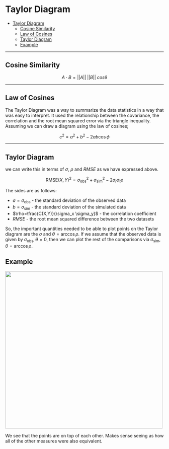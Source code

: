 # Taylor Diagram

- [Taylor Diagram](#taylor-diagram)
  - [Cosine Similarity](#cosine-similarity)
  - [Law of Cosines](#law-of-cosines)
  - [Taylor Diagram](#taylor-diagram-1)
  - [Example](#example)

---

## Cosine Similarity

$$A \cdot B = ||A|| \; ||B|| \; cos \theta$$


---

## Law of Cosines

The Taylor Diagram was a way to summarize the data statistics in a way that was easy to interpret. It used the relationship between the covariance, the correlation and the root mean squared error via the triangle inequality. Assuming we can draw a diagram using the law of cosines;

$$c^2 = a^2 + b^2 - 2ab \cos \phi$$


---

## Taylor Diagram

we can write this in terms of $\sigma$, $\rho$ and $RMSE$ as we have expressed above.

$$\text{RMSE}(X,Y)^2 = \sigma_{\text{obs}}^2 + \sigma_{\text{sim}}^2 - 2 \sigma_r \sigma_t \rho$$

The sides are as follows:

* $a = \sigma_{\text{obs}}$ - the standard deviation of the observed data
* $b = \sigma_{\text{sim}}$ - the standard deviation of the simulated data
* $\rho=\frac{C(X,Y)}{\sigma_x \sigma_y}$ - the correlation coefficient
* $RMSE$ - the root mean squared difference between the two datasets

So, the important quantities needed to be able to plot points on the Taylor diagram are the $\sigma$ and $\theta= \arccos \rho$. If we assume that the observed data is given by $\sigma_{\text{obs}}, \theta=0$, then we can plot the rest of the comparisons via $\sigma_{\text{sim}}, \theta=\arccos \rho$.

## Example

<p float='center'> 
  <img src="thesis/appendix/information/pics/vi/demo_taylor.png" width="500" />
</p>

We see that the points are on top of each other. Makes sense seeing as how all of the other measures were also equivalent.
